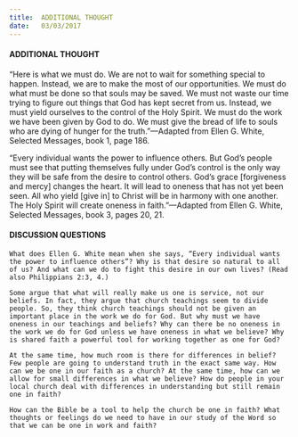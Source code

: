 ```yaml
---
title:  ADDITIONAL THOUGHT
date:   03/03/2017
---
```


#### ADDITIONAL THOUGHT
 
“Here is what we must do. We are not to wait for something special to happen. Instead, we are to make the most of our opportunities. We must do what must be done so that souls may be saved. We must not waste our time trying to figure out things that God has kept secret from us. Instead, we must yield ourselves to the control of the Holy Spirit. We must do the work we have been given by God to do. We must give the bread of life to souls who are dying of hunger for the truth.”—Adapted from Ellen G. White, Selected Messages, book 1, page 186.

“Every individual wants the power to influence others. But God’s people must see that putting themselves fully under God’s control is the only way they will be safe from the desire to control others. God’s grace [forgiveness and mercy] changes the heart. It will lead to oneness that has not yet been seen. All who yield [give in] to Christ will be in harmony with one another. The Holy Spirit will create oneness in faith.”—Adapted from Ellen G. White, Selected Messages, book 3, pages 20, 21.

#### DISCUSSION QUESTIONS 

`What does Ellen G. White mean when she says, “Every individual wants the power to influence others”? Why is that desire so natural to all of us? And what can we do to fight this desire in our own lives? (Read also Philippians 2:3, 4.)` 

`Some argue that what will really make us one is service, not our beliefs. In fact, they argue that church teachings seem to divide people. So, they think church teachings should not be given an important place in the work we do for God. But why must we have oneness in our teachings and beliefs? Why can there be no oneness in the work we do for God unless we have oneness in what we believe? Why is shared faith a powerful tool for working together as one for God?`

`At the same time, how much room is there for differences in belief? Few people are going to understand truth in the exact same way. How can we be one in our faith as a church? At the same time, how can we allow for small differences in what we believe? How do people in your local church deal with differences in understanding but still remain one in faith?`

`How can the Bible be a tool to help the church be one in faith? What thoughts or feelings do we need to have in our study of the Word so that we can be one in work and faith?`
